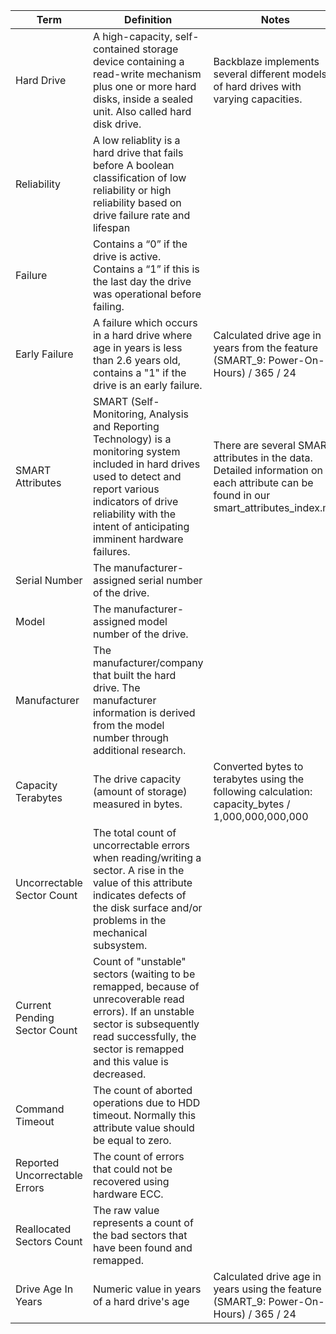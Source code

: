 | Term             | Definition | Notes|
|------------------|-----------------------------------------------------------------------------------------------------------------------------------------------------------------------------------------------------------------------------------------|------------------------------------------------------------------------------------------------------------------------------------|
| Hard Drive       | A high-capacity, self-contained storage device containing a read-write mechanism plus one or more hard disks, inside a sealed unit. Also called hard disk drive.| Backblaze implements several different models of hard drives with varying capacities.|
| Reliability      | A low reliablity is a hard drive that fails before A boolean classification of low reliability or high reliability based on drive failure rate and lifespan| |
| Failure          | Contains a “0” if the drive is active. Contains a “1” if this is the last day the drive was operational before failing.| |
| Early Failure    | A failure which occurs in a hard drive where age in years is less than 2.6 years old, contains a "1" if the drive is an early failure.| Calculated drive age in years from the feature (SMART_9: Power-On-Hours) / 365 / 24 |
| SMART Attributes | SMART (Self-Monitoring, Analysis and Reporting Technology) is a monitoring system included in hard drives used to detect and report various indicators of drive reliability with the intent of anticipating imminent hardware failures. | There are several SMART attributes in the data. Detailed information on each attribute can be found in our smart_attributes_index.md |
| Serial Number    | The manufacturer-assigned serial number of the drive.| |
| Model            | The manufacturer-assigned model number of the drive.| |
| Manufacturer     | The manufacturer/company that built the hard drive. The manufacturer information is derived from the model number through additional research.| |
| Capacity Terabytes    | The drive capacity (amount of storage) measured in bytes.| Converted bytes to terabytes using the following calculation: capacity_bytes / 1,000,000,000,000|
|Uncorrectable Sector Count| The total count of uncorrectable errors when reading/writing a sector. A rise in the value of this attribute indicates defects of the disk surface and/or problems in the mechanical subsystem. | |
|Current Pending Sector Count| Count of "unstable" sectors (waiting to be remapped, because of unrecoverable read errors). If an unstable sector is subsequently read successfully, the sector is remapped and this value is decreased. | |
|Command Timeout   | The count of aborted operations due to HDD timeout. Normally this attribute value should be equal to zero. | |
|Reported Uncorrectable Errors| The count of errors that could not be recovered using hardware ECC. | |
|Reallocated Sectors Count| The raw value represents a count of the bad sectors that have been found and remapped.  | |
|Drive Age In Years| Numeric value in years of a hard drive's age | Calculated drive age in years using the feature (SMART_9: Power-On-Hours) / 365 / 24 |
